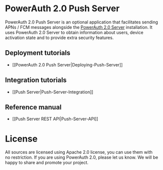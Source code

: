 # PowerAuth 2.0 Push Server

PowerAuth 2.0 Push Server is an optional application that facilitates sending APNs / FCM messages alongside the [PowerAuth 2.0 Server](https://github.com/lime-company/lime-security-powerauth) installation. It uses PowerAuth 2.0 Server to obtain information about users, device activation state and to provide extra security features.

## Deployment tutorials

- [[PowerAuth 2.0 Push Server|Deploying-Push-Server]]

## Integration tutorials

- [[Push Server|Push-Server-Integration]]

## Reference manual

- [[Push Server REST API|Push-Server-API]]

# License

All sources are licensed using Apache 2.0 license, you can use them with no restriction. If you are using PowerAuth 2.0, please let us know. We will be happy to share and promote your project.
